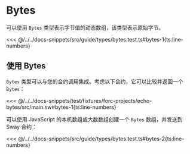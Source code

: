 # Bytes

可以使用 `Bytes` 类型表示字节值的动态数组，该类型表示原始字节。

<<< @/../../docs-snippets/src/guide/types/bytes.test.ts#bytes-1{ts:line-numbers}

## 使用 Bytes

`Bytes` 类型可以与您的合约调用集成。考虑以下合约，它可以比较并返回一个 `Bytes`：

<<< @/../../docs-snippets/test/fixtures/forc-projects/echo-bytes/src/main.sw#bytes-1{ts:line-numbers}

可以使用 JavaScript 的本机数组或大数数组创建一个 `Bytes` 数组，并发送到 Sway 合约：

<<< @/../../docs-snippets/src/guide/types/bytes.test.ts#bytes-2{ts:line-numbers}
